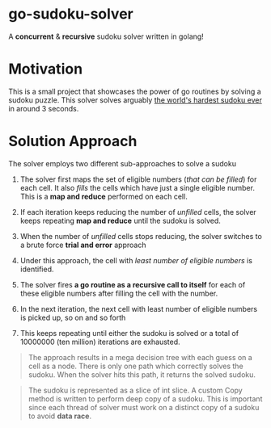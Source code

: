 # go-sudoku-solver
A __concurrent__ & __recursive__ sudoku solver written in golang!

# Motivation
This is a small project that showcases the power of go routines by solving a sudoku puzzle. This solver solves
arguably [the world's hardest sudoku ever](https://curiosity.com/topics/a-finnish-mathematician-claimed-that-this-is-the-most-difficult-sudoku-puzzle-in-the-world-curiosity/) in around 3 seconds.

# Solution Approach

The solver employs two different sub-approaches to solve a sudoku

1. The solver first maps the set of eligible numbers (_that can be filled_) for each cell. It also _fills_ the cells which have just a single eligible number. This is a **map and reduce** performed on each cell.
2. If each iteration keeps reducing the number of _unfilled_ cells, the solver keeps repeating **map and reduce** until the sudoku is solved.


3. When the number of _unfilled_ cells stops reducing, the solver switches to a brute force **trial and error** approach
4. Under this approach, the cell with *least number of eligible numbers* is identified.
5. The solver fires **a go routine as a recursive call to itself** for each of these eligible numbers after filling the cell with the number.
6. In the next iteration, the next cell with least number of eligible numbers is picked up, so on and so forth
7. This keeps repeating until either the sudoku is solved or a total of 10000000 (ten million) iterations are exhausted.

> The approach results in a mega decision tree with each guess on a cell as a node. There is only one path which correctly solves
> the sudoku. When the solver hits this path, it returns the solved sudoku.

> The sudoku is represented as a slice of int slice. A custom Copy method is written to perform deep copy of a sudoku. This is important
> since each thread of solver must work on a distinct copy of a sudoku to avoid **data race**. 

